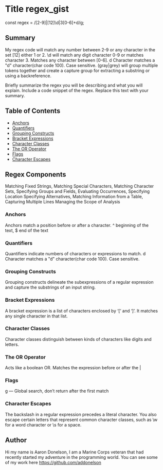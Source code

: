 # Title regex_gist 

const regex = /[2-9]|[12]\d|3[0-6]+d/g;

## Summary

My regex code will match any number between 2-9 or any character in the set [12] either 1 or 2. \d will match any digit character 0-9 or matches character 3. Matches any character between [0-6]. d Character matches a "d" character(char code 100). Case sensitive. (gray|grey) will group multiple tokens together and create a capture group for extracting a substring or using a backreference. 

Briefly summarize the regex you will be describing and what you will explain. Include a code snippet of the regex. Replace this text with your summary.

## Table of Contents

- [Anchors](#anchors)
- [Quantifiers](#quantifiers)
- [Grouping Constructs](#grouping-constructs)
- [Bracket Expressions](#bracket-expressions)
- [Character Classes](#character-classes)
- [The OR Operator](#the-or-operator)
- [Flags](#flags)
- [Character Escapes](#character-escapes)

## Regex Components
Matching Fixed Strings, Matching Special Characters, Matching Character Sets,
Specifying Groups and Fields, Evaluating Occurrences, Specifying Location
Specifying Alternatives, Matching Information from a Table, Capturing Multiple Lines
Managing the Scope of Analysis
### Anchors
Anchors match a position before or after a character. ^ beginning of the text, $ end of the text
### Quantifiers
Quantifiers indicate numbers of characters or expressions to match. d Character matches a "d" character(char code 100). Case sensitive. 
### Grouping Constructs
Grouping constructs delineate the subexpressions of a regular expression and capture the substrings of an input string.
### Bracket Expressions
A bracket expression is a list of characters enclosed by ‘[’ and ‘]’. It matches any single character in that list.
### Character Classes
Character classes distinguish between kinds of characters like digits and letters. 
### The OR Operator
Acts like a boolean OR. Matches the expression before or after the |
### Flags
g — Global search, don’t return after the first match
### Character Escapes
The backslash in a regular expression precedes a literal character. You also escape certain letters that represent common character classes, such as \w for a word character or \s for a space.
## Author

Hi my name is Aaron Donelson, I am a Marine Corps veteran that had recently started my adventure in the programming world. You can see some of my work here https://github.com/addonelson